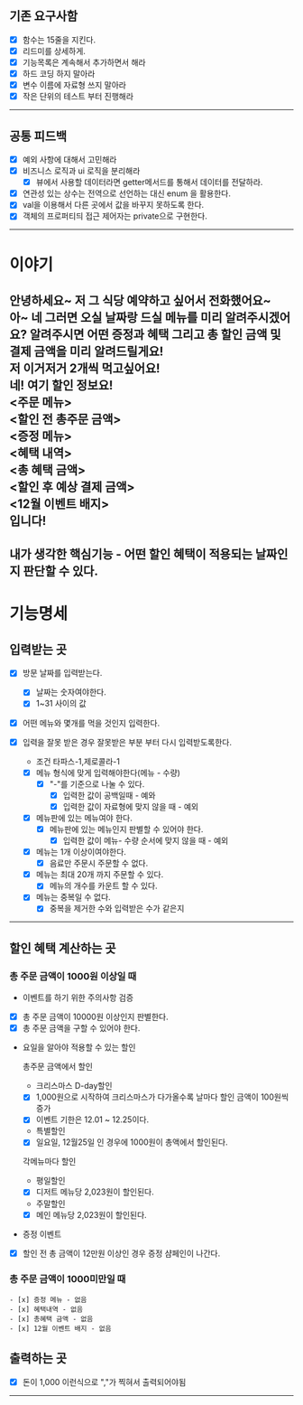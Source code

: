 ## 기존 요구사함

- [x]  함수는 15줄을 지킨다.
- [x]  리드미를 상세하게.
- [x]  기능목록은 계속해서 추가하면서 해라
- [x]  하드 코딩 하지 말아라
- [x]  변수 이름에 자료형 쓰지 말아라
- [x]  작은 단위의 테스트 부터 진행해라
---
## 공통 피드백

- [x]  예외 사항에 대해서 고민해라
- [x]  비즈니스 로직과 ui 로직을 분리해라
    - [x]  뷰에서 사용할 데이터라면 getter메서드를 통해서 데이터를 전달하라.
- [x]  연관성 있는 상수는 전역으로 선언하는 대신 enum 을 활용한다.
- [x]  val을 이용해서 다른 곳에서 값을 바꾸지 못하도록 한다.
- [x]  객체의 프로퍼티듸 접근 제어자는 private으로 구현한다.
---
# 이야기

안녕하세요~ 저 그 식당 예약하고 싶어서 전화했어요~<br>
아~ 네 그러면 오실 날짜랑 드실 메뉴를 미리 알려주시겠어요? 알려주시면 어떤 증정과 혜택 그리고 총 할인 금액 및 결제 금액을 미리 알려드릴게요!<br>
저 이거저거 2개씩 먹고싶어요!<br>네! 여기 할인 정보요!<br>
<주문 메뉴><br><할인 전 총주문 금액><br><증정 메뉴><br><혜택 내역><br><총 혜택 금액><br><할인 후 예상 결제 금액><br><12월 이벤트 배지><br>입니다!
-----
 내가 생각한 핵심기능 - 어떤 할인 혜택이 적용되는 날짜인지 판단할 수 있다.
------
# 기능명세

## 입력받는 곳

- [x]  방문 날짜를 입력받는다.
    - [x] 날짜는 숫자여야한다.
    - [x] 1~31 사이의 값
- [x]  어떤 메뉴와 몇개를 먹을 것인지 입력한다.
- [x]  입력을 잘못 받은 경우 잘못받은 부분 부터 다시 입력받도록한다.
    * 조건
      타파스-1,제로콜라-1

    - [x]  메뉴 형식에 맞게 입력해야한다(메뉴 - 수량)
        - [x] "-"를 기준으로 나눌 수 있다.
            - [x] 입력한 값이 공백일때 - 예와
            - [x] 입력한 값이 자료형에 맞지 않을 때 - 예외
    - [x]  메뉴판에 있는 메뉴여야 한다.
        - [x]  메뉴판에 있는 메뉴인지 판별할 수 있어야 한다.
            - [x] 입력한 값이 메뉴- 수량 순서에 맞지 않을 때 - 예외
    - [x]  메뉴는 1개 이상이여야한다.
        - [x]  음료만 주문시 주문할 수 없다.
    - [x]  메뉴는 최대 20개 까지 주문할 수 있다.
        - [x] 메뉴의 개수를 카운트 할 수 있다.
    - [x]  메뉴는 중복일 수 없다.
        - [x] 중복을 제거한 수와 입력받은 수가 같은지

- - ---

## 할인 혜택 계산하는 곳

### 총 주문 금액이 1000원 이상일 때

* 이벤트를 하기 위한 주의사항 검증

- [x] 총 주문 금액이 10000원 이상인지 판별한다.<br>
- [x] 총 주문 금액을 구할 수 있어야 한다.

* 요일을 알아야 적용할 수 있는 할인

  총주문 금액에서 할인
    * 크리스마스 D-day할인

    - [x]  1,000원으로 시작하여 크리스마스가 다가올수록 날마다 할인 금액이 100원씩 증가
    - [x]  이벤트 기한은 12.01 ~ 12.25이다.

    * 특별할인

    - [x]  일요일, 12월25일 인 경우에 1000원이 총액에서 할인된다.

  각메뉴마다 할인
    * 평일할인

    - [x]  디저트 메뉴당 2,023원이 할인된다.

    * 주말할인

    - [x]  메인 메뉴당 2,023원이 할인된다.

* 증정 이벤트

- [x] 할인 전 총 금액이 12만원 이상인 경우 증정 샴페인이 나간다.

### 총 주문 금액이 1000미만일 때

    - [x] 증정 메뉴 - 없음
    - [x] 혜택내역 - 없음
    - [x] 총혜택 금액 - 없음
    - [x] 12월 이벤트 배지 - 없음

## 출력하는 곳

- [x] 돈이 1,000 이런식으로 ","가 찍혀서 출력되어야됨

- ---

